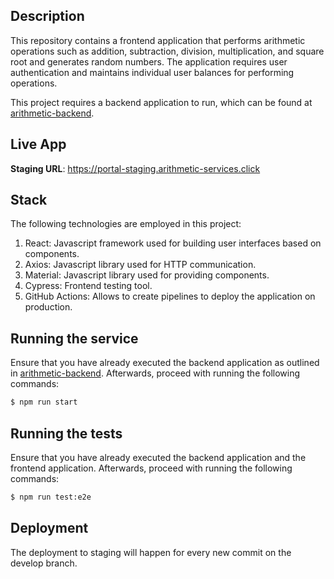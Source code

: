 ## Description

This repository contains a frontend application that performs arithmetic operations such as addition, subtraction, division, multiplication, and square root and generates random numbers. The application requires user authentication and maintains individual user balances for performing operations.

This project requires a backend application to run, which can be found at [arithmetic-backend](https://github.com/vitoraderaldo/arithmetic-backend).

## Live App
**Staging URL**: 
https://portal-staging.arithmetic-services.click

## Stack
The following technologies are employed in this project:
1. React: Javascript framework used for building user interfaces based on components.
2. Axios: Javascript library used for HTTP communication.
3. Material: Javascript library used for providing components.
4. Cypress: Frontend testing tool.
5. GitHub Actions: Allows to create pipelines to deploy the application on production.

## Running the service
Ensure that you have already executed the backend application as outlined in [arithmetic-backend](https://github.com/vitoraderaldo/arithmetic-backend).
Afterwards, proceed with running the following commands:
```bash
$ npm run start
```

## Running the tests
Ensure that you have already executed the backend application and the frontend application.
Afterwards, proceed with running the following commands:
```bash
$ npm run test:e2e
```

## Deployment
The deployment to staging will happen for every new commit on the develop branch.
